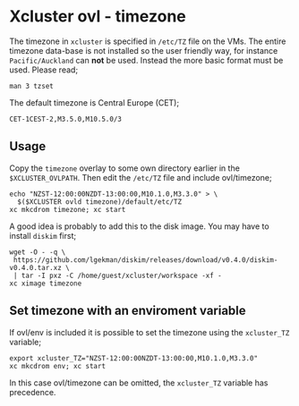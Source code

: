 # Xcluster ovl - timezone

The timezone in `xcluster` is specified in `/etc/TZ` file on the
VMs. The entire timezone data-base is not installed so the user
friendly way, for instance `Pacific/Auckland` can **not** be
used. Instead the more basic format must be used. Please read;

```
man 3 tzset
```

The default timezone is Central Europe (CET);

```
CET-1CEST-2,M3.5.0,M10.5.0/3
```

## Usage

Copy the `timezone` overlay to some own directory earlier in the
`$XCLUSTER_OVLPATH`. Then edit the `/etc/TZ` file and include ovl/timezone;

```
echo "NZST-12:00:00NZDT-13:00:00,M10.1.0,M3.3.0" > \
  $($XCLUSTER ovld timezone)/default/etc/TZ
xc mkcdrom timezone; xc start
```

A good idea is probably to add this to the disk image. You may have to
install `diskim` first;

```
wget -O - -q \
 https://github.com/lgekman/diskim/releases/download/v0.4.0/diskim-v0.4.0.tar.xz \
 | tar -I pxz -C /home/guest/xcluster/workspace -xf -
xc ximage timezone
```

## Set timezone with an enviroment variable

If ovl/env is included it is possible to set the timezone using the
`xcluster_TZ` variable;

```
export xcluster_TZ="NZST-12:00:00NZDT-13:00:00,M10.1.0,M3.3.0"
xc mkcdrom env; xc start
```

In this case ovl/timezone can be omitted, the `xcluster_TZ` variable
has precedence.
